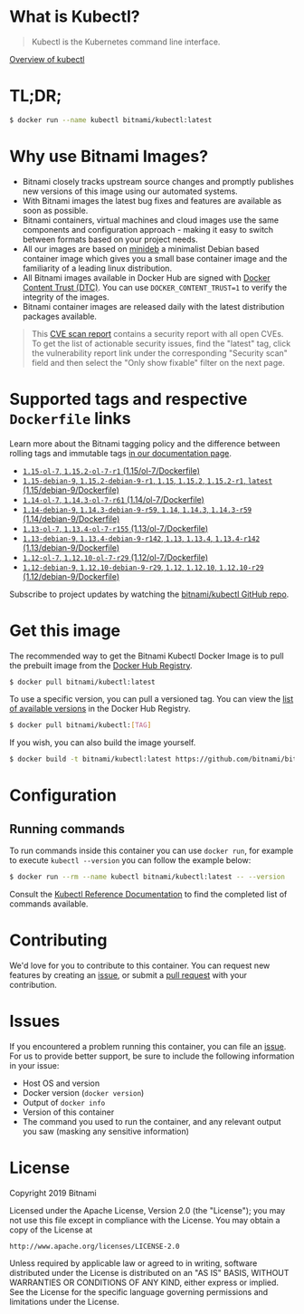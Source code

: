 
# What is Kubectl?

> Kubectl is the Kubernetes command line interface.

[Overview of kubectl](https://kubernetes.io/docs/reference/kubectl/overview/)

# TL;DR;

```bash
$ docker run --name kubectl bitnami/kubectl:latest
```

# Why use Bitnami Images?

* Bitnami closely tracks upstream source changes and promptly publishes new versions of this image using our automated systems.
* With Bitnami images the latest bug fixes and features are available as soon as possible.
* Bitnami containers, virtual machines and cloud images use the same components and configuration approach - making it easy to switch between formats based on your project needs.
* All our images are based on [minideb](https://github.com/bitnami/minideb) a minimalist Debian based container image which gives you a small base container image and the familiarity of a leading linux distribution.
* All Bitnami images available in Docker Hub are signed with [Docker Content Trust (DTC)](https://docs.docker.com/engine/security/trust/content_trust/). You can use `DOCKER_CONTENT_TRUST=1` to verify the integrity of the images.
* Bitnami container images are released daily with the latest distribution packages available.


> This [CVE scan report](https://quay.io/repository/bitnami/kubectl?tab=tags) contains a security report with all open CVEs. To get the list of actionable security issues, find the "latest" tag, click the vulnerability report link under the corresponding "Security scan" field and then select the "Only show fixable" filter on the next page.

# Supported tags and respective `Dockerfile` links

Learn more about the Bitnami tagging policy and the difference between rolling tags and immutable tags [in our documentation page](https://docs.bitnami.com/containers/how-to/understand-rolling-tags-containers/).


* [`1.15-ol-7`, `1.15.2-ol-7-r1` (1.15/ol-7/Dockerfile)](https://github.com/bitnami/bitnami-docker-kubectl/blob/1.15.2-ol-7-r1/1.15/ol-7/Dockerfile)
* [`1.15-debian-9`, `1.15.2-debian-9-r1`, `1.15`, `1.15.2`, `1.15.2-r1`, `latest` (1.15/debian-9/Dockerfile)](https://github.com/bitnami/bitnami-docker-kubectl/blob/1.15.2-debian-9-r1/1.15/debian-9/Dockerfile)
* [`1.14-ol-7`, `1.14.3-ol-7-r61` (1.14/ol-7/Dockerfile)](https://github.com/bitnami/bitnami-docker-kubectl/blob/1.14.3-ol-7-r61/1.14/ol-7/Dockerfile)
* [`1.14-debian-9`, `1.14.3-debian-9-r59`, `1.14`, `1.14.3`, `1.14.3-r59` (1.14/debian-9/Dockerfile)](https://github.com/bitnami/bitnami-docker-kubectl/blob/1.14.3-debian-9-r59/1.14/debian-9/Dockerfile)
* [`1.13-ol-7`, `1.13.4-ol-7-r155` (1.13/ol-7/Dockerfile)](https://github.com/bitnami/bitnami-docker-kubectl/blob/1.13.4-ol-7-r155/1.13/ol-7/Dockerfile)
* [`1.13-debian-9`, `1.13.4-debian-9-r142`, `1.13`, `1.13.4`, `1.13.4-r142` (1.13/debian-9/Dockerfile)](https://github.com/bitnami/bitnami-docker-kubectl/blob/1.13.4-debian-9-r142/1.13/debian-9/Dockerfile)
* [`1.12-ol-7`, `1.12.10-ol-7-r29` (1.12/ol-7/Dockerfile)](https://github.com/bitnami/bitnami-docker-kubectl/blob/1.12.10-ol-7-r29/1.12/ol-7/Dockerfile)
* [`1.12-debian-9`, `1.12.10-debian-9-r29`, `1.12`, `1.12.10`, `1.12.10-r29` (1.12/debian-9/Dockerfile)](https://github.com/bitnami/bitnami-docker-kubectl/blob/1.12.10-debian-9-r29/1.12/debian-9/Dockerfile)

Subscribe to project updates by watching the [bitnami/kubectl GitHub repo](https://github.com/bitnami/bitnami-docker-kubectl).

# Get this image

The recommended way to get the Bitnami Kubectl Docker Image is to pull the prebuilt image from the [Docker Hub Registry](https://hub.docker.com/r/bitnami/kubectl).

```bash
$ docker pull bitnami/kubectl:latest
```

To use a specific version, you can pull a versioned tag. You can view the [list of available versions](https://hub.docker.com/r/bitnami/kubectl/tags/) in the Docker Hub Registry.

```bash
$ docker pull bitnami/kubectl:[TAG]
```

If you wish, you can also build the image yourself.

```bash
$ docker build -t bitnami/kubectl:latest https://github.com/bitnami/bitnami-docker-kubectl.git
```

# Configuration

## Running commands

To run commands inside this container you can use `docker run`, for example to execute `kubectl --version` you can follow the example below:

```bash
$ docker run --rm --name kubectl bitnami/kubectl:latest -- --version
```

Consult the [Kubectl Reference Documentation](https://kubernetes.io/docs/reference/generated/kubectl/kubectl-commands) to find the completed list of commands available.

# Contributing

We'd love for you to contribute to this container. You can request new features by creating an [issue](https://github.com/bitnami/bitnami-docker-kubectl/issues), or submit a [pull request](https://github.com/bitnami/bitnami-docker-kubectl/pulls) with your contribution.

# Issues

If you encountered a problem running this container, you can file an [issue](https://github.com/bitnami/bitnami-docker-kubectl/issues). For us to provide better support, be sure to include the following information in your issue:

- Host OS and version
- Docker version (`docker version`)
- Output of `docker info`
- Version of this container
- The command you used to run the container, and any relevant output you saw (masking any sensitive information)

# License

Copyright 2019 Bitnami

Licensed under the Apache License, Version 2.0 (the "License");
you may not use this file except in compliance with the License.
You may obtain a copy of the License at

    http://www.apache.org/licenses/LICENSE-2.0

Unless required by applicable law or agreed to in writing, software
distributed under the License is distributed on an "AS IS" BASIS,
WITHOUT WARRANTIES OR CONDITIONS OF ANY KIND, either express or implied.
See the License for the specific language governing permissions and
limitations under the License.
